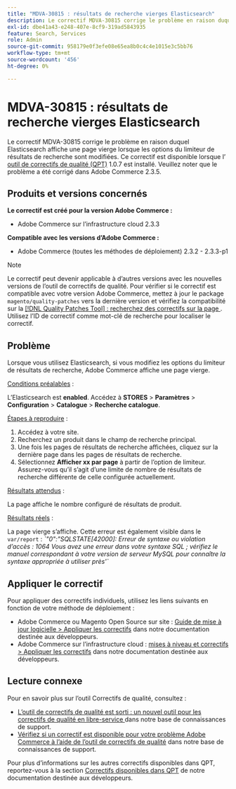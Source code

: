 ```yaml
---
title: "MDVA-30815 : résultats de recherche vierges Elasticsearch"
description: Le correctif MDVA-30815 corrige le problème en raison duquel Elasticsearch affiche une page vierge lorsque les options du limiteur de résultats de recherche sont modifiées. Ce correctif est disponible lorsque l’[outil de correctifs de qualité (QPT)](/help/announcements/adobe-commerce-announcements/magento-quality-patches-released-new-tool-to-self-serve-quality-patches.md) 1.0.7 est installé. Veuillez noter que le problème a été corrigé dans Adobe Commerce 2.3.5.
exl-id: dbe41a43-e248-407e-8cf9-319ad5843935
feature: Search, Services
role: Admin
source-git-commit: 958179e0f3efe08e65ea8b0c4c4e1015e3c5bb76
workflow-type: tm+mt
source-wordcount: '456'
ht-degree: 0%

---
```


# MDVA-30815 : résultats de recherche vierges Elasticsearch

Le correctif MDVA-30815 corrige le problème en raison duquel Elasticsearch affiche une page vierge lorsque les options du limiteur de résultats de recherche sont modifiées. Ce correctif est disponible lorsque l’ [outil de correctifs de qualité (QPT)](/help/announcements/adobe-commerce-announcements/magento-quality-patches-released-new-tool-to-self-serve-quality-patches.md) 1.0.7 est installé. Veuillez noter que le problème a été corrigé dans Adobe Commerce 2.3.5.

## Produits et versions concernés

**Le correctif est créé pour la version Adobe Commerce :**

* Adobe Commerce sur l’infrastructure cloud 2.3.3

**Compatible avec les versions d’Adobe Commerce :**

* Adobe Commerce (toutes les méthodes de déploiement) 2.3.2 - 2.3.3-p1

>[!NOTE]
>
>Le correctif peut devenir applicable à d’autres versions avec les nouvelles versions de l’outil de correctifs de qualité. Pour vérifier si le correctif est compatible avec votre version Adobe Commerce, mettez à jour le package `magento/quality-patches` vers la dernière version et vérifiez la compatibilité sur la [[!DNL Quality Patches Tool] : recherchez des correctifs sur la page ](https://devdocs.magento.com/quality-patches/tool.html#patch-grid). Utilisez l’ID de correctif comme mot-clé de recherche pour localiser le correctif.

## Problème

Lorsque vous utilisez Elasticsearch, si vous modifiez les options du limiteur de résultats de recherche, Adobe Commerce affiche une page vierge.

<u>Conditions préalables</u> :

L’Elasticsearch est **enabled**. Accédez à **STORES** > **Paramètres** > **Configuration** > **Catalogue** > **Recherche catalogue**.

<u>Étapes à reproduire</u> :

1. Accédez à votre site.
1. Recherchez un produit dans le champ de recherche principal.
1. Une fois les pages de résultats de recherche affichées, cliquez sur la dernière page dans les pages de résultats de recherche.
1. Sélectionnez **Afficher xx par page** à partir de l’option de limiteur. Assurez-vous qu’il s’agit d’une limite de nombre de résultats de recherche différente de celle configurée actuellement.

<u>Résultats attendus</u> :

La page affiche le nombre configuré de résultats de produit.

<u>Résultats réels</u> :

La page vierge s’affiche. Cette erreur est également visible dans le `var/report` : *\`&quot;0&quot;:&quot;SQLSTATE\[42000\]: Erreur de syntaxe ou violation d’accès : 1064 Vous avez une erreur dans votre syntaxe SQL ; vérifiez le manuel correspondant à votre version de serveur MySQL pour connaître la syntaxe appropriée à utiliser près&#39;\`*

## Appliquer le correctif

Pour appliquer des correctifs individuels, utilisez les liens suivants en fonction de votre méthode de déploiement :

* Adobe Commerce ou Magento Open Source sur site : [Guide de mise à jour logicielle > Appliquer les correctifs](https://devdocs.magento.com/guides/v2.4/comp-mgr/patching/mqp.html) dans notre documentation destinée aux développeurs.
* Adobe Commerce sur l’infrastructure cloud : [mises à niveau et correctifs > Appliquer les correctifs](https://devdocs.magento.com/cloud/project/project-patch.html) dans notre documentation destinée aux développeurs.

## Lecture connexe

Pour en savoir plus sur l’outil Correctifs de qualité, consultez :

* [ L’outil de correctifs de qualité est sorti : un nouvel outil pour les correctifs de qualité en libre-service ](/help/announcements/adobe-commerce-announcements/magento-quality-patches-released-new-tool-to-self-serve-quality-patches.md) dans notre base de connaissances de support.
* [Vérifiez si un correctif est disponible pour votre problème Adobe Commerce à l’aide de l’outil de correctifs de qualité](/help/support-tools/patches-available-in-qpt-tool/check-patch-for-magento-issue-with-magento-quality-patches.md) dans notre base de connaissances de support.

Pour plus d’informations sur les autres correctifs disponibles dans QPT, reportez-vous à la section [Correctifs disponibles dans QPT](https://devdocs.magento.com/quality-patches/tool.html#patch-grid) de notre documentation destinée aux développeurs.

